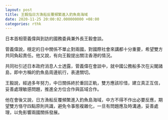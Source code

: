 ```yaml
---
layout: post
title: 王毅指日方漁船反覆頻繁進入釣魚島海域
date: 2020-11-25 20:00:02.000000000 +08:00
categories: rthk
---
```


日本首相菅義偉與到訪的國務委員兼外長王毅會談。

菅義偉說，穩定的日中關係不單止對兩國，對國際社會來講都十分重要，希望雙方共同負起責任。他又說，有向王毅提出關注香港的情況。

共同社引述日本政府消息人士透露，菅義偉在會談中，就中國公務船多次在尖閣諸島，即中方稱的釣魚島周邊航行，表達關切。

王毅說，經過多年努力，中日關係終於重回正軌，雙方應該珍惜，建立真正互信，妥善處理敏感問題，推進全方位合作與區域合作。

他在會後又說，日方漁船反覆頻繁進入釣魚島海域，中方不得不作出必要反應，期望雙方恪守四點原則共識，避免令事態複雜化，一旦有問題應及時溝通，妥善處理，以免影響兩國關係發展。
